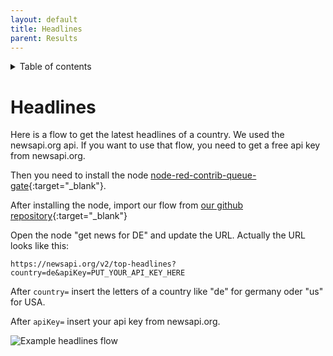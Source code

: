 ```yaml
---
layout: default
title: Headlines
parent: Results
---
```

<details close markdown="block">
  <summary>
    Table of contents
  </summary>
  {: .text-delta }
1. TOC
{:toc}
</details>

# Headlines

Here is a flow to get the latest headlines of a country. We used the newsapi.org api. If you want to use that flow,
you need to get a free api key from newsapi.org.

Then you need to install the node [node-red-contrib-queue-gate](https://flows.nodered.org/node/node-red-contrib-queue-gate){:target="_blank"}.

After installing the node, import our flow from [our github repository](https://raw.githubusercontent.com/th-koeln-intia/ip-sprachassistent-team4/master/flows/play_headlines_german.json){:target="_blank"}

Open the node "get news for DE" and update the URL. Actually the URL looks like this:

`https://newsapi.org/v2/top-headlines?country=de&apiKey=PUT_YOUR_API_KEY_HERE`

After `country=` insert the letters of a country like "de" for germany oder "us" for USA.

After `apiKey=` insert your api key from newsapi.org.

![Example headlines flow](/assets/play_headlines_germany.png)
